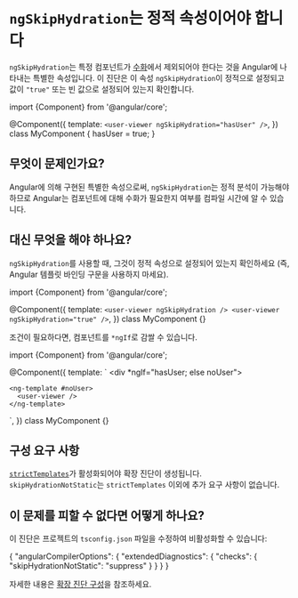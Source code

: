 # `ngSkipHydration`는 정적 속성이어야 합니다

`ngSkipHydration`는 특정 컴포넌트가 [수화](guide/hydration)에서 제외되어야 한다는 것을 Angular에 나타내는 특별한 속성입니다. 이 진단은 이 속성 `ngSkipHydration`이 정적으로 설정되고 값이 `"true"` 또는 빈 값으로 설정되어 있는지 확인합니다.

<docs-code language="typescript">

import {Component} from '@angular/core';

@Component({
  template: `<user-viewer ngSkipHydration="hasUser" />`,
})
class MyComponent {
  hasUser = true;
}

</docs-code>

## 무엇이 문제인가요?

Angular에 의해 구현된 특별한 속성으로써, `ngSkipHydration`는 정적 분석이 가능해야 하므로 Angular는 컴포넌트에 대해 수화가 필요한지 여부를 컴파일 시간에 알 수 있습니다.

## 대신 무엇을 해야 하나요?

`ngSkipHydration`를 사용할 때, 그것이 정적 속성으로 설정되어 있는지 확인하세요 (즉, Angular 템플릿 바인딩 구문을 사용하지 마세요).

<docs-code language="typescript">

import {Component} from '@angular/core';

@Component({
  template: `
    <user-viewer ngSkipHydration />
    <user-viewer ngSkipHydration="true" />
  `,
})
class MyComponent {}

</docs-code>

조건이 필요하다면, 컴포넌트를 `*ngIf`로 감쌀 수 있습니다.

<docs-code language="html">

import {Component} from '@angular/core';

@Component({
  template: `
    <div *ngIf="hasUser; else noUser">
      <user-viewer ngSkipHydration />
    </div>

    <ng-template #noUser>
      <user-viewer />
    </ng-template>
  `,
})
class MyComponent {}

</docs-code>

## 구성 요구 사항

[`strictTemplates`](tools/cli/template-typecheck#strict-mode)가 활성화되어야 확장 진단이 생성됩니다. `skipHydrationNotStatic`는 `strictTemplates` 이외에 추가 요구 사항이 없습니다.

## 이 문제를 피할 수 없다면 어떻게 하나요?

이 진단은 프로젝트의 `tsconfig.json` 파일을 수정하여 비활성화할 수 있습니다:

<docs-code language="json">
{
  "angularCompilerOptions": {
    "extendedDiagnostics": {
      "checks": {
        "skipHydrationNotStatic": "suppress"
      }
    }
  }
}
</docs-code>

자세한 내용은 [확장 진단 구성](extended-diagnostics#configuration)을 참조하세요.